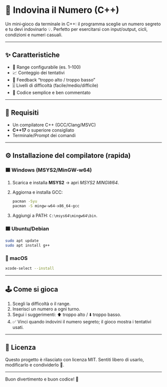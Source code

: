 # 🎯 Indovina il Numero (C++)

Un mini‑gioco da terminale in C++: il programma sceglie un numero segreto e tu devi indovinarlo 💡. Perfetto per esercitarsi con input/output, cicli, condizioni e numeri casuali.

---

## ✨ Caratteristiche

* 🔢 Range configurabile (es. 1–100)
* 📈 Conteggio dei tentativi
* 💬 Feedback “troppo alto / troppo basso”
* 🎚️ Livelli di difficoltà (facile/medio/difficile)
* 🧩 Codice semplice e ben commentato

---

## 🧰 Requisiti

* Un compilatore C++ (GCC/Clang/MSVC)
* **C++17** o superiore consigliato
* Terminale/Prompt dei comandi

---

## ⚙️ Installazione del compilatore (rapida)

### 🟦 Windows (MSYS2/MinGW‑w64)

1. Scarica e installa **MSYS2** → apri *MSYS2 MINGW64*.
2. Aggiorna e installa GCC:

   ```bash
   pacman -Syu
   pacman -S mingw-w64-x86_64-gcc
   ```
3. Aggiungi a PATH: `C:\msys64\mingw64\bin`.

### 🟩 Ubuntu/Debian

```bash
sudo apt update
sudo apt install g++
```

### 🍎 macOS

```bash
xcode-select --install
```

---

## 🕹️ Come si gioca

1. Scegli la difficoltà o il range.
2. Inserisci un numero a ogni turno.
3. Segui i suggerimenti: ⬆️ troppo alto / ⬇️ troppo basso.
4. ✅ Vinci quando indovini il numero segreto; il gioco mostra i tentativi usati.

---

## 📝 Licenza

Questo progetto è rilasciato con licenza MIT. Sentiti libero di usarlo, modificarlo e condividerlo 🙌.

---

Buon divertimento e buon codice! 🚀

